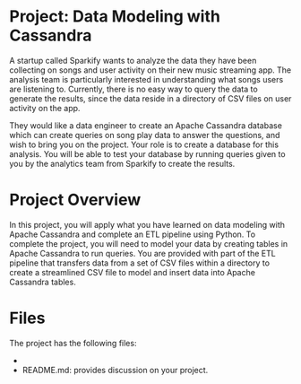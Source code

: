 # Project: Data Modeling with Cassandra

A startup called Sparkify wants to analyze the data they have been collecting on songs and user activity on their new music streaming app. The analysis team is particularly interested in understanding what songs users are listening to. Currently, there is no easy way to query the data to generate the results, since the data reside in a directory of CSV files on user activity on the app.

They would like a data engineer to create an Apache Cassandra database which can create queries on song play data to answer the questions, and wish to bring you on the project. Your role is to create a database for this analysis. You will be able to test your database by running queries given to you by the analytics team from Sparkify to create the results.


# Project Overview 

In this project, you will apply what you have learned on data modeling with Apache Cassandra and complete an ETL pipeline using Python. To complete the project, you will need to model your data by creating tables in Apache Cassandra to run queries. You are provided with part of the ETL pipeline that transfers data from a set of CSV files within a directory to create a streamlined CSV file to model and insert data into Apache Cassandra tables. 


# Files 
The project has the following files: 

* 
* README.md: provides discussion on your project.

